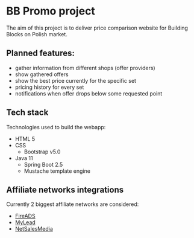 # BB Promo project

The aim of this project is to deliver price comparison website for 
Building Blocks on Polish market.

## Planned features:

- gather information from different shops (offer providers)
- show gathered offers
- show the best price currently for the specific set
- pricing history for every set
- notifications when offer drops below some requested point

## Tech stack

Technologies used to build the webapp:

- HTML 5
- CSS
    - Bootstrap v5.0
- Java 11
    - Spring Boot 2.5
    - Mustache template engine
    
## Affiliate networks integrations

Currently 2 biggest affiliate networks are considered:

- [FireADS](https://fireads.org/pl)
- [MyLead](https://mylead.global/pl)
- [NetSalesMedia](https://netsalesmedia.pl/)